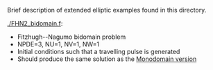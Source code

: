 Brief description of extended elliptic examples found in this directory.

[./FHN2\_bidomain.f](./FHN2_bidomain.f):

-   Fitzhugh--Nagumo bidomain problem
-   NPDE=3, NU=1, NV=1, NW=1
-   Initial conditions such that a travelling pulse is generated
-   Should produce the same solution as the [Monodomain version](../extended/FHN2_monodomain.f)
